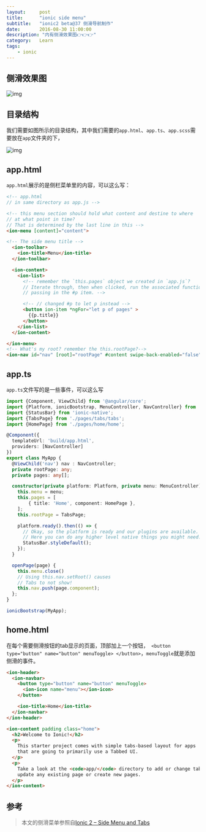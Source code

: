 ```yaml
---
layout:     post
title:      "ionic side menu"
subtitle:   "ionic2 beta@37 侧滑导航制作"
date:       2016-08-30 11:00:00
description: "内有侧滑效果图👉👉👉"
category:   Learn
tags:
    - ionic
---
```


## 侧滑效果图

![img](ionic_side_menu2.png)

## 目录结构

我们需要如图所示的目录结构，其中我们需要的`app.html`、`app.ts`、`app.scss`需要放在`app`文件夹的下，

![img](ionic_side_menu3.jpg)

## app.html

`app.html`展示的是侧栏菜单里的内容，可以这么写：

```html
<!-- app.html
// in same directory as app.js -->

<!-- this menu section should hold what content and destine to where
// at what point in time?
// That is determined by the last line in this -->
<ion-menu [content]="content">

<!-- The side menu title -->
  <ion-toolbar>
    <ion-title>Menu</ion-title>
  </ion-toolbar>

  <ion-content>
    <ion-list>
      <!-- remember the `this.pages` object we created in `app.js`?
      // Iterate through, then when clicked, run the associated function
      // passing in the #p item. -->

      <!-- // changed #p to let p instead -->
      <button ion-item *ngFor="let p of pages" >
        {{p.title}}
      </button>
    </ion-list>
  </ion-content>

</ion-menu>
<!-- What's my root? remember the this.rootPage?-->
<ion-nav id="nav" [root]="rootPage" #content swipe-back-enabled="false"></ion-nav>
```

## app.ts

`app.ts`文件写的是一些事件，可以这么写

```typescript
import {Component, ViewChild} from '@angular/core';
import {Platform, ionicBootstrap, MenuController, NavController} from 'ionic-angular';
import {StatusBar} from 'ionic-native';
import {TabsPage} from './pages/tabs/tabs';
import {HomePage} from './pages/home/home';

@Component({
  templateUrl: 'build/app.html',
  providers: [NavController]
})
export class MyApp {
  @ViewChild('nav') nav : NavController;
  private rootPage: any;
  private pages: any[];

  constructor(private platform: Platform, private menu: MenuController) {
    this.menu = menu;
    this.pages = [
        { title: 'Home', component: HomePage },
    ];
    this.rootPage = TabsPage;

    platform.ready().then(() => {
      // Okay, so the platform is ready and our plugins are available.
      // Here you can do any higher level native things you might need.
      StatusBar.styleDefault();
    });
  }

  openPage(page) {
    this.menu.close()
    // Using this.nav.setRoot() causes
    // Tabs to not show!
    this.nav.push(page.component);
  };
}

ionicBootstrap(MyApp);
```

## home.html

在每个需要侧滑按钮的tab显示的页面，顶部加上一个按钮，` <button type="button" name="button" menuToggle> </button>`，`menuToggle`就是添加侧滑的事件。

```html
<ion-header>
  <ion-navbar>
    <button type="button" name="button" menuToggle>
      <ion-icon name="menu"></ion-icon>
    </button>

    <ion-title>Home</ion-title>
  </ion-navbar>
</ion-header>

<ion-content padding class="home">
  <h2>Welcome to Ionic!</h2>
  <p>
    This starter project comes with simple tabs-based layout for apps
    that are going to primarily use a Tabbed UI.
  </p>
  <p>
    Take a look at the <code>app/</code> directory to add or change tabs,
    update any existing page or create new pages.
  </p>
</ion-content>
```

## 参考

> 本文的侧滑菜单参照自[Ionic 2 – Side Menu and Tabs](https://blog.khophi.co/ionic-2-side-menu-tabs/)



